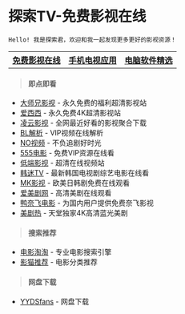 # 探索TV-免费影视在线

    Hello! 我是探索君，欢迎和我一起发现更多更好的影视资源！

<table>
<tr>
<th><a href="index.md">免费影视在线</a></th>
<th><a href="motvapp.html">手机电视应用</a></th>
<th><a href="pcsoft.html">电脑软件精选</a></th>
</tr>
</table>

> #### 即点即看

* [大师兄影视](https://tv.ci) - 永久免费的福利超清影视站
* [爱西西](https://aixixi.vip) - 永久免费4K超清影视站
* [凌云影视](https://www.lingyun.tv) - 全网最近好看的影视聚合下载
* [BL解析](https://vip.bljiex.cc) - VIP视频在线解析
* [NO视频](https://www.novipnoad.com) - 不负追剧好时光
* [555电影](https://www.o8tv.com) - 免费VIP资源在线看
* [低端影视](https://ddys.tv) - 超清在线视频站
* [韩迷TV](https://www.hmtv.me) - 最新韩国电视剧综艺电影在线看
* [MK影视](https://www.mkvdo.com) - 欧美日韩剧免费在线观看
* [爱美剧网](https://www.mjw2020.com) - 高清美剧在线观看
* [鸭奈飞电影](https://yanetflix.com) - 为国内用户提供免费奈飞影视
* [美剧热](https://meijure.com) - 天堂独家4K高清蓝光美剧<br>

> #### 搜索推荐
* [电影淘淘](https://www.dianyingtaotao.com) - 专业电影搜索引擎
* [影猫推荐](https://www.mvcat.com) - 电影分类推荐<br>

> #### 网盘下载
* [YYDSfans](https://yyds.fans) - 网盘下载
